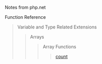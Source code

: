 Notes from php.net

Function Reference
> Variable and Type Related Extensions 
> > Arrays
> > > Array Functions 
> > > > [count](FuncationReference/VariableAndTypeRelatedExtensions/Arrays/ArrayFunctions/count.md)